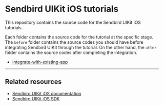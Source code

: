 # Sendbird UIKit iOS tutorials

This repository contains the source code for the Sendbird UIKit iOS tutorials.

Each folder contains the source code for the tutorial at the specific stage. The `before` folder contains the source codes you should have before integrating Sendbird UIKit through the tutorial. On the other hand, the `after` folder contains the source codes after completing the integration.

- [integrate-with-existing-app](https://sendbird.com/docs/chat/uikit/v3/ios/tutorial/integrate-with-existing-app)

---

## Related resources

- [Sendbird UIKit iOS documentation](https://sendbird.com/docs/chat/uikit/v3/ios/overview)
- [Sendbird UIKit iOS SDK](https://github.com/sendbird/sendbird-uikit-ios)
